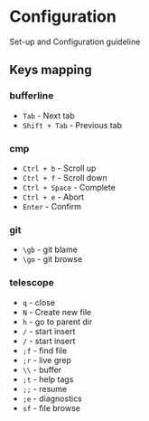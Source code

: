# Configuration

Set-up and Configuration guideline

## Keys mapping

### bufferline
- `Tab` - Next tab
- `Shift + Tab` - Previous tab

### cmp
- `Ctrl + b` - Scroll up
- `Ctrl + f` - Scroll down
- `Ctrl + Space` - Complete
- `Ctrl + e` - Abort
- `Enter` - Confirm

### git
- `\gb` - git blame
- `\go` - git browse

### telescope   
- `q` - close
- `N` - Create new file
- `h` - go to parent dir
- `/` - start insert
- `/` - start insert
- `;f` - find file
- `;r` - live grep
- `\\` - buffer
- `;t` - help tags
- `;;` - resume
- `;e` - diagnostics
- `sf` - file browse
